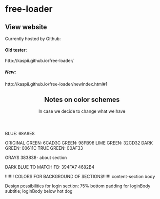 # free-loader

<h2>View website</h2>
Currently hosted by Github:

<h4>Old tester:</h4>
http://kaspii.github.io/free-loader/

<h5>New:</h5> 
http://kaspii.github.io/free-loader/newIndex.html#1


<header>
  <h2>Notes on color schemes</h2>
  <p>In case we decide to change what we have</p>
</header>
BLUE: 68A9E8

ORIGINAL GREEN: 6CAD3C
GREEN: 98FB98
LIME GREEN: 32CD32
DARK GREEN: 00611C
TRUE GREEN: 00AF33

GRAYS
383838- about section

DARK BLUE TO MATCH FB: 394FA7
4682B4

!!!!!!! COLORS FOR BACKGROUND OF SECTIONS!!!!!!
content-section
body

Design possibilities for login section:
75% bottom padding for loginBody
subtitle; loginBody below hot dog



